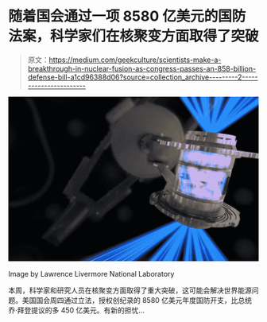 # 随着国会通过一项 8580 亿美元的国防法案，科学家们在核聚变方面取得了突破

> 原文：<https://medium.com/geekculture/scientists-make-a-breakthrough-in-nuclear-fusion-as-congress-passes-an-858-billion-defense-bill-a1cd96388d06?source=collection_archive---------2----------------------->

![](img/c4e9d1132c09fdb109d9645ffe3dd4be.png)

Image by Lawrence Livermore National Laboratory

本周，科学家和研究人员在核聚变方面取得了重大突破，这可能会解决世界能源问题。美国国会周四通过立法，授权创纪录的 8580 亿美元年度国防开支，比总统乔·拜登提议的多 450 亿美元。有新的担忧…